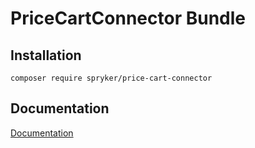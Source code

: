 # PriceCartConnector Bundle

## Installation

```
composer require spryker/price-cart-connector
```

## Documentation

[Documentation](https://spryker.github.io)
